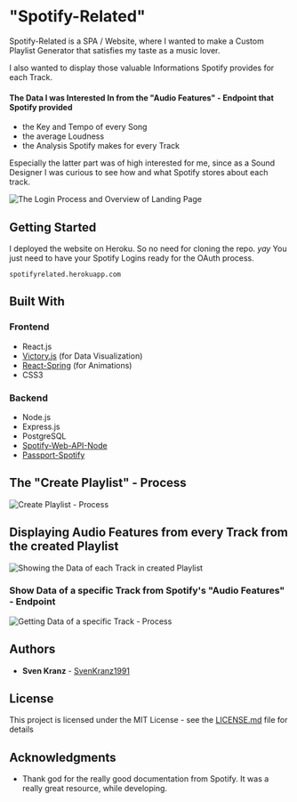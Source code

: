 # "Spotify-Related"

Spotify-Related is a SPA / Website, where I wanted to make a Custom Playlist Generator that satisfies my taste as a music lover.

I also wanted to display those valuable Informations Spotify provides for each Track.

#### The Data I was Interested In from the "Audio Features" - Endpoint that Spotify provided

-   the Key and Tempo of every Song
-   the average Loudness
-   the Analysis Spotify makes for every Track

Especially the latter part was of high interested for me, since as a Sound Designer I was curious to see how and what Spotify stores about each track.

![The Login Process and Overview of Landing Page](readmegifs/Gif_1_640px_Login.gif)

## Getting Started

I deployed the website on Heroku. So no need for cloning the repo. _yay_
You just need to have your Spotify Logins ready for the OAuth process.

```
spotifyrelated.herokuapp.com
```

## Built With

### Frontend

-   React.js
-   [Victory.js](https://formidable.com/open-source/victory/) (for Data Visualization)
-   [React-Spring](https://www.react-spring.io/) (for Animations)
-   CSS3

### Backend

-   Node.js
-   Express.js
-   PostgreSQL
-   [Spotify-Web-API-Node](https://www.npmjs.com/package/spotify-web-api-node)
-   [Passport-Spotify](https://github.com/JMPerez/passport-spotify)

## The "Create Playlist" - Process

![Create Playlist - Process](readmegifs/Gif_1_640px_CreatePlaylist.gif)

## Displaying Audio Features from every Track from the created Playlist

![Showing the Data of each Track in created Playlist](readmegifs/Gif_1_640px_TrackListData.gif)

### Show Data of a specific Track from Spotify's "Audio Features" - Endpoint

![Getting Data of a specific Track - Process](readmegifs/Gif_1_640px_SingleData.gif)

## Authors

-   **Sven Kranz** - [SvenKranz1991](https://github.com/SvenKranz1991)

## License

This project is licensed under the MIT License - see the [LICENSE.md](LICENSE.md) file for details

## Acknowledgments

-   Thank god for the really good documentation from Spotify. It was a really great resource, while developing.
